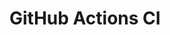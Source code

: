 # GitHub Actions CI























































































































































































































































































































































































































































































































































































































































































































































































































































































































































































































































































































































































































































































































































































































































































































































































































































































































































































































































































































































































































































































































































































































































































































































































































































































































































































































































































































































































































































































































































































































































































